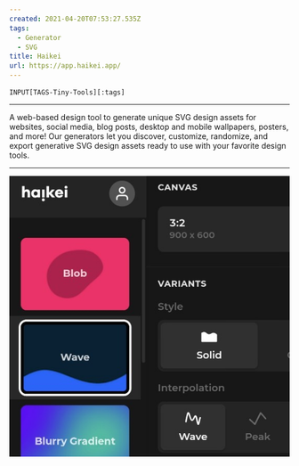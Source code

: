 ```yaml
---
created: 2021-04-20T07:53:27.535Z
tags: 
  - Generator
  - SVG
title: Haikei
url: https://app.haikei.app/
---
```

```meta-bind
INPUT[TAGS-Tiny-Tools][:tags]
```

___
A web-based design tool to generate unique SVG design assets for websites, social media, blog posts, desktop and mobile wallpapers, posters, and more! Our generators let you discover, customize, randomize, and export generative SVG design assets ready to use with your favorite design tools.
___

![](_attachments/haikei.jpg)
